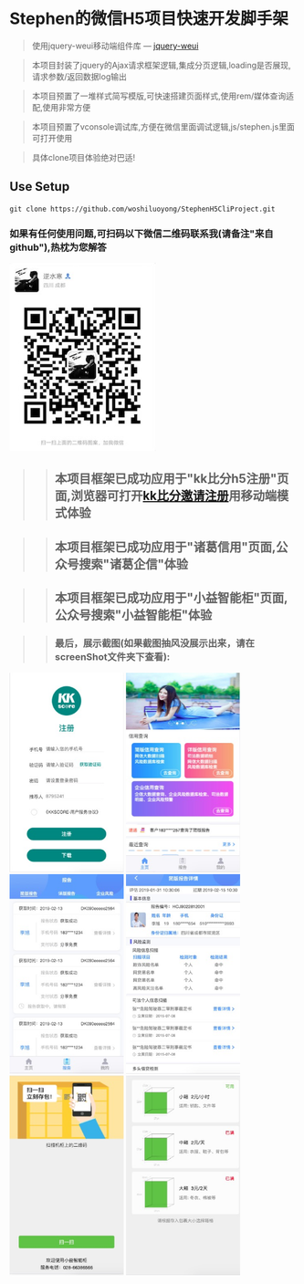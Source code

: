 # Stephen的微信H5项目快速开发脚手架

> 使用jquery-weui移动端组件库 — [jquery-weui](http://www.jqweui.cn/components)

> 本项目封装了jquery的Ajax请求框架逻辑,集成分页逻辑,loading是否展现,请求参数/返回数据log输出

> 本项目预置了一堆样式简写模版,可快速搭建页面样式,使用rem/媒体查询适配,使用非常方便

> 本项目预置了vconsole调试库,方便在微信里面调试逻辑,js/stephen.js里面可打开使用

> 具体clone项目体验绝对巴适!

## Use Setup

``` shell
git clone https://github.com/woshiluoyong/StephenH5CliProject.git
```

### 如果有任何使用问题,可扫码以下微信二维码联系我(请备注"来自github"),热枕为您解答
![作者二维码](https://github.com/woshiluoyong/StephenH5CliProject/blob/master/screenShot/my_wx_code.jpg)

>> ## 本项目框架已成功应用于"kk比分h5注册"页面,浏览器可打开[kk比分邀请注册](http://invite.bifenkk.com?inviteCode=8795241)用移动端模式体验

>> ## 本项目框架已成功应用于"诸葛信用"页面,公众号搜索"诸葛企信"体验

>> ## 本项目框架已成功应用于"小益智能柜"页面,公众号搜索"小益智能柜"体验

>> ### 最后，展示截图(如果截图抽风没展示出来，请在screenShot文件夹下查看):
<p>
	<img src="https://github.com/woshiluoyong/StephenH5CliProject/blob/master/screenShot/1.jpg" alt="kk比分h5注册截图"  width="200" height="350">
    <img src="https://github.com/woshiluoyong/StephenH5CliProject/blob/master/screenShot/2.jpg" alt="诸葛信用截图"  width="200" height="350">
    <img src="https://github.com/woshiluoyong/StephenH5CliProject/blob/master/screenShot/3.jpg" alt="诸葛信用截图"  width="200" height="350">
    <img src="https://github.com/woshiluoyong/StephenH5CliProject/blob/master/screenShot/4.jpg" alt="诸葛信用截图"  width="200" height="350">
    <img src="https://github.com/woshiluoyong/StephenH5CliProject/blob/master/screenShot/5.jpg" alt="小益智能柜截图"  width="200" height="350">
    <img src="https://github.com/woshiluoyong/StephenH5CliProject/blob/master/screenShot/6.jpg" alt="小益智能柜截图"  width="200" height="350">
</p>
